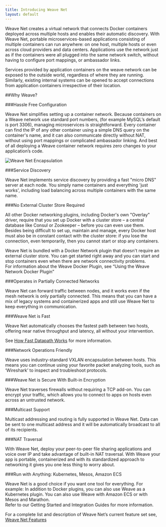 ```yaml
---
title: Introducing Weave Net
layout: default
---
```



Weave Net creates a virtual network that connects Docker containers deployed across multiple hosts and enables their automatic discovery. With Weave Net, portable microservices-based applications consisting of multiple containers can run anywhere: on one host, multiple hosts or even across cloud providers and data centers. Applications use the network just as if the containers were all plugged into the same network switch, without having to configure port mappings, or ambassador links. 

Services provided by application containers on the weave network can be exposed to the outside world, regardless of where they are running. Similarly, existing internal systems can be opened to accept connections from application containers irrespective of their location.


##Why Weave?

###Hassle Free Configuration

Weave Net simplifies setting up a container network. Because containers on a Weave network use standard port numbers, (for example MySQL’s default is port 3306), managing microservices is straightforward. Every container can find the IP of any other container using a simple DNS query on the container's name, and it can also communicate directly without NAT, without using port mappings or complicated ambassador linking.  And best of all deploying a Weave container network requires zero changes to your application’s code. 

![Weave Net Encapsulation](/images/weave-net-overview.png)

###Service Discovery

Weave Net implements service discovery by providing a fast "micro DNS" server at each node. You simply name containers and everything 'just works', including load balancing across multiple containers with the same name.  

###No External Cluster Store Required

All other Docker networking plugins, including Docker's own "Overlay" driver, require that you set up Docker with a cluster store – a central database like Consul or Zookeeper – before you can even use them. Besides being difficult to set up, maintain and manage, every Docker host must also be in constant contact with the cluster store: if you lose the connection, even temporarily, then you cannot start or stop any containers.

Weave Net is bundled with a Docker Network plugin that doesn't require an external cluster store. You can get started right away and you can start and stop containers even when there are network connectivity problems.  
For information about the Weave Docker Plugin, see “Using the Weave Network Docker Plugin”

###Operates in Partially Connected Networks

Weave Net can forward traffic between nodes, and it works even if the mesh network is only partially connected.  This means that you can have a mix of legacy systems and containerized apps and still use Weave Net to keep everything in communication. 

###Weave Net is Fast

Weave Net automatically chooses the fastest path between two hosts, offering near native throughput and latency, all without your intervention.  

See [How Fast Datapath Works](site/fastdp/using-fastdp.md) for more information.

###Network Operations Friendly

Weave uses industry-standard VXLAN encapsulation between hosts. This means you can continue using your favorite packet analyzing tools, such as ‘Wireshark’ to inspect and troubleshoot protocols.

###Weave Net is Secure With Built-in Encryption

Weave Net traverses firewalls without requiring a TCP add-on. You can encrypt your traffic, which allows you to connect to apps on hosts even across an untrusted network.  

###Multicast Support

Multicast addressing and routing is fully supported in Weave Net. Data can be sent to one multicast address and it will be automatically broadcast to all of its recipients. 

###NAT Traversal

With Weave Net, deploy your peer-to-peer file sharing applications and voice over IP and take advantage of built-in NAT traversal. With Weave your app is portable, containerized and with its standardized approach to networking it gives you one less thing to worry about. 

###Run with Anything: Kubernetes, Mesos, Amazon ECS

Weave Net is a good choice if you want one tool for everything.  For example: In addition to Docker plugins, you can also use Weave as a Kubernetes plugin.  You can also use Weave with Amazon ECS or with Mesos and Marathon.  
Refer to our Getting Started and Integration Guides for more information.

For a complete list and description of Weave Net’s current feature set see, [Weave Net Features](/site/features/features.md)



